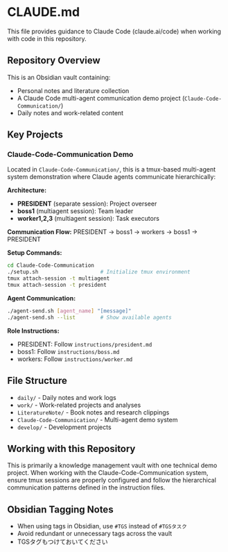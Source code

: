 # CLAUDE.md

This file provides guidance to Claude Code (claude.ai/code) when working with code in this repository.

## Repository Overview

This is an Obsidian vault containing:
- Personal notes and literature collection
- A Claude Code multi-agent communication demo project (`Claude-Code-Communication/`)
- Daily notes and work-related content

## Key Projects

### Claude-Code-Communication Demo
Located in `Claude-Code-Communication/`, this is a tmux-based multi-agent system demonstration where Claude agents communicate hierarchically:

**Architecture:**
- **PRESIDENT** (separate session): Project overseer
- **boss1** (multiagent session): Team leader  
- **worker1,2,3** (multiagent session): Task executors

**Communication Flow:**
PRESIDENT → boss1 → workers → boss1 → PRESIDENT

**Setup Commands:**
```bash
cd Claude-Code-Communication
./setup.sh                    # Initialize tmux environment
tmux attach-session -t multiagent
tmux attach-session -t president
```

**Agent Communication:**
```bash
./agent-send.sh [agent_name] "[message]"
./agent-send.sh --list        # Show available agents
```

**Role Instructions:**
- PRESIDENT: Follow `instructions/president.md`
- boss1: Follow `instructions/boss.md`
- workers: Follow `instructions/worker.md`

## File Structure

- `daily/` - Daily notes and work logs
- `work/` - Work-related projects and analyses
- `LiteratureNote/` - Book notes and research clippings
- `Claude-Code-Communication/` - Multi-agent demo system
- `develop/` - Development projects

## Working with this Repository

This is primarily a knowledge management vault with one technical demo project. When working with the Claude-Code-Communication system, ensure tmux sessions are properly configured and follow the hierarchical communication patterns defined in the instruction files.

## Obsidian Tagging Notes

- When using tags in Obsidian, use `#TGS` instead of `#TGSタスク`
- Avoid redundant or unnecessary tags across the vault
- TGSタグもつけておいてください